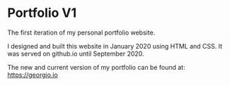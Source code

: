 # Portfolio V1
The first iteration of my personal portfolio website.  
  
I designed and built this website in January 2020 using HTML and CSS. 
It was served on github.io until September 2020.  
  
The new and current version of my portfolio can be found at: https://georgio.io

